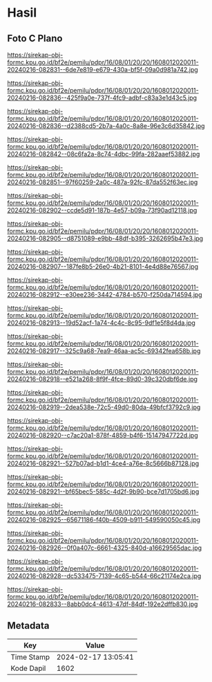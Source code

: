 # Hasil

## Foto C Plano

https://sirekap-obj-formc.kpu.go.id/bf2e/pemilu/pdpr/16/08/01/20/20/1608012020011-20240216-082831--6de7e819-e679-430a-bf5f-09a0d981a742.jpg

https://sirekap-obj-formc.kpu.go.id/bf2e/pemilu/pdpr/16/08/01/20/20/1608012020011-20240216-082836--425f9a0e-737f-4fc9-adbf-c83a3e1d43c5.jpg

https://sirekap-obj-formc.kpu.go.id/bf2e/pemilu/pdpr/16/08/01/20/20/1608012020011-20240216-082836--d2388cd5-2b7a-4a0c-8a8e-96e3c6d35842.jpg

https://sirekap-obj-formc.kpu.go.id/bf2e/pemilu/pdpr/16/08/01/20/20/1608012020011-20240216-082842--08c6fa2a-8c74-4dbc-99fa-282aaef53882.jpg

https://sirekap-obj-formc.kpu.go.id/bf2e/pemilu/pdpr/16/08/01/20/20/1608012020011-20240216-082851--97f60259-2a0c-487a-92fc-87da552f63ec.jpg

https://sirekap-obj-formc.kpu.go.id/bf2e/pemilu/pdpr/16/08/01/20/20/1608012020011-20240216-082902--ccde5d91-187b-4e57-b09a-73f90ad12118.jpg

https://sirekap-obj-formc.kpu.go.id/bf2e/pemilu/pdpr/16/08/01/20/20/1608012020011-20240216-082905--d8751089-e9bb-48df-b395-3262695b47e3.jpg

https://sirekap-obj-formc.kpu.go.id/bf2e/pemilu/pdpr/16/08/01/20/20/1608012020011-20240216-082907--187fe8b5-26e0-4b21-8101-4e4d88e76567.jpg

https://sirekap-obj-formc.kpu.go.id/bf2e/pemilu/pdpr/16/08/01/20/20/1608012020011-20240216-082912--e30ee236-3442-4784-b570-f250da714594.jpg

https://sirekap-obj-formc.kpu.go.id/bf2e/pemilu/pdpr/16/08/01/20/20/1608012020011-20240216-082913--19d52acf-1a74-4c4c-8c95-9df1e5f8d4da.jpg

https://sirekap-obj-formc.kpu.go.id/bf2e/pemilu/pdpr/16/08/01/20/20/1608012020011-20240216-082917--325c9a68-7ea9-46aa-ac5c-69342fea658b.jpg

https://sirekap-obj-formc.kpu.go.id/bf2e/pemilu/pdpr/16/08/01/20/20/1608012020011-20240216-082918--e521a268-8f9f-4fce-89d0-39c320dbf6de.jpg

https://sirekap-obj-formc.kpu.go.id/bf2e/pemilu/pdpr/16/08/01/20/20/1608012020011-20240216-082919--2dea538e-72c5-49d0-80da-49bfcf3792c9.jpg

https://sirekap-obj-formc.kpu.go.id/bf2e/pemilu/pdpr/16/08/01/20/20/1608012020011-20240216-082920--c7ac20a1-878f-4859-b4f6-15147947722d.jpg

https://sirekap-obj-formc.kpu.go.id/bf2e/pemilu/pdpr/16/08/01/20/20/1608012020011-20240216-082921--527b07ad-b1d1-4ce4-a76e-8c5666b87128.jpg

https://sirekap-obj-formc.kpu.go.id/bf2e/pemilu/pdpr/16/08/01/20/20/1608012020011-20240216-082921--bf65bec5-585c-4d2f-9b90-bce7d1705bd6.jpg

https://sirekap-obj-formc.kpu.go.id/bf2e/pemilu/pdpr/16/08/01/20/20/1608012020011-20240216-082925--65671186-f40b-4509-b911-549590050c45.jpg

https://sirekap-obj-formc.kpu.go.id/bf2e/pemilu/pdpr/16/08/01/20/20/1608012020011-20240216-082926--0f0a407c-6661-4325-840d-a16629565dac.jpg

https://sirekap-obj-formc.kpu.go.id/bf2e/pemilu/pdpr/16/08/01/20/20/1608012020011-20240216-082928--dc533475-7139-4c65-b544-66c21174e2ca.jpg

https://sirekap-obj-formc.kpu.go.id/bf2e/pemilu/pdpr/16/08/01/20/20/1608012020011-20240216-082833--8abb0dc4-4613-47df-84df-192e2dffb830.jpg


## Metadata

| Key        | Value               |
| ---------- | ------------------- |
| Time Stamp | 2024-02-17 13:05:41 |
| Kode Dapil | 1602                |



